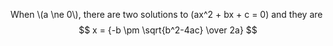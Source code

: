 When \\(a \ne 0\\), there are two solutions to \(ax^2 + bx + c = 0\) and they are 
$$ x = {-b \pm \sqrt{b^2-4ac} \over 2a} $$
